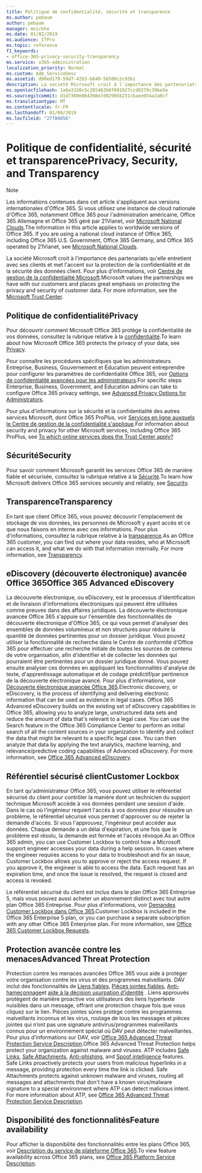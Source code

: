 ```yaml
---
title: Politique de confidentialité, sécurité et transparence
ms.author: pebaum
author: pebaum
manager: mnirkhe
ms.date: 01/02/2019
ms.audience: ITPro
ms.topic: reference
f1_keywords:
- office-365-privacy-security-transparency
ms.service: o365-administration
localization_priority: Normal
ms.custom: Adm_ServiceDesc
ms.assetid: d90ed179-59d7-42b3-b849-5b580c2c93b1
description: La société Microsoft croit à l'importance des partenariats qu'elle entretient avec ses clients et met l'accent sur la protection de la confidentialité et de la sécurité des données client. Pour plus d'informations, voir Centre de gestion de la confidentialité Microsoft.
ms.openlocfilehash: 1a6e3320c5c285462b0f891927ccd0279c39be9a
ms.sourcegitcommit: d1d7309e864398e7d029956231cbaee054a2a0cf
ms.translationtype: MT
ms.contentlocale: fr-FR
ms.lasthandoff: 01/09/2019
ms.locfileid: "27784856"
---
```

# <a name="privacy-security-and-transparency"></a><span data-ttu-id="af09a-104">Politique de confidentialité, sécurité et transparence</span><span class="sxs-lookup"><span data-stu-id="af09a-104">Privacy, Security, and Transparency</span></span>

> [!NOTE]
> <span data-ttu-id="af09a-p102">Les informations contenues dans cet article s'appliquent aux versions internationales d'Office 365. Si vous utilisez une instance de cloud nationale d'Office 365, notamment Office 365 pour l'administration américaine, Office 365 Allemagne et Office 365 géré par 21Vianet, voir [Microsoft National Clouds](https://go.microsoft.com/fwlink/?linkid=841582).</span><span class="sxs-lookup"><span data-stu-id="af09a-p102">The information in this article applies to worldwide versions of Office 365. If you are using a national cloud instance of Office 365, including Office 365 U.S. Government, Office 365 Germany, and Office 365 operated by 21Vianet, see [Microsoft National Clouds](https://go.microsoft.com/fwlink/?linkid=841582).</span></span> 
  
<span data-ttu-id="af09a-p103">La société Microsoft croit à l'importance des partenariats qu'elle entretient avec ses clients et met l'accent sur la protection de la confidentialité et de la sécurité des données client. Pour plus d'informations, voir [Centre de gestion de la confidentialité Microsoft](http://go.microsoft.com/fwlink/?LinkID=717951&amp;clcid=0x409).</span><span class="sxs-lookup"><span data-stu-id="af09a-p103">Microsoft values the partnerships we have with our customers and places great emphasis on protecting the privacy and security of customer data. For more information, see the [Microsoft Trust Center](http://go.microsoft.com/fwlink/?LinkID=717951&amp;clcid=0x409).</span></span>
  
## <a name="privacy"></a><span data-ttu-id="af09a-109">Politique de confidentialité</span><span class="sxs-lookup"><span data-stu-id="af09a-109">Privacy</span></span>

<span data-ttu-id="af09a-110">Pour découvrir comment Microsoft Office 365 protège la confidentialité de vos données, consultez la rubrique relative à la [confidentialité](http://go.microsoft.com/fwlink/?LinkID=717953&amp;clcid=0x409).</span><span class="sxs-lookup"><span data-stu-id="af09a-110">To learn about how Microsoft Office 365 protects the privacy of your data, see [Privacy](http://go.microsoft.com/fwlink/?LinkID=717953&amp;clcid=0x409).</span></span> 
  
<span data-ttu-id="af09a-111">Pour connaître les procédures spécifiques que les administrateurs Entreprise, Business, Gouvernement et Éducation peuvent entreprendre pour configurer les paramètres de confidentialité Office 365, voir [Options de confidentialité avancées pour les administrateurs](https://go.microsoft.com/fwlink/p/?LinkID=285202).</span><span class="sxs-lookup"><span data-stu-id="af09a-111">For specific steps Enterprise, Business, Government, and Education admins can take to configure Office 365 privacy settings, see [Advanced Privacy Options for Administrators](https://go.microsoft.com/fwlink/p/?LinkID=285202).</span></span>
  
<span data-ttu-id="af09a-112">Pour plus d'informations sur la sécurité et la confidentialité des autres services Microsoft, dont Office 365 ProPlus, voir [Services en ligne auxquels le Centre de gestion de la confidentialité s'applique](https://go.microsoft.com/fwlink/p/?LinkID=281962).</span><span class="sxs-lookup"><span data-stu-id="af09a-112">For information about security and privacy for other Microsoft services, including Office 365 ProPlus, see [To which online services does the Trust Center apply?](https://go.microsoft.com/fwlink/p/?LinkID=281962)</span></span>
  
## <a name="security"></a><span data-ttu-id="af09a-113">Sécurité</span><span class="sxs-lookup"><span data-stu-id="af09a-113">Security</span></span>

<span data-ttu-id="af09a-114">Pour savoir comment Microsoft garantit les services Office 365 de manière fiable et sécurisée, consultez la rubrique relative à la [Sécurité](http://go.microsoft.com/fwlink/?LinkID=717954&amp;clcid=0x409).</span><span class="sxs-lookup"><span data-stu-id="af09a-114">To learn how Microsoft delivers Office 365 services securely and reliably, see [Security](http://go.microsoft.com/fwlink/?LinkID=717954&amp;clcid=0x409).</span></span>
  
## <a name="transparency"></a><span data-ttu-id="af09a-115">Transparence</span><span class="sxs-lookup"><span data-stu-id="af09a-115">Transparency</span></span>

<span data-ttu-id="af09a-p104">En tant que client Office 365, vous pouvez découvrir l'emplacement de stockage de vos données, les personnes de Microsoft y ayant accès et ce que nous faisons en interne avec ces informations. Pour plus d'informations, consultez la rubrique relative à la [transparence](http://go.microsoft.com/fwlink/?LinkID=717955&amp;clcid=0x409).</span><span class="sxs-lookup"><span data-stu-id="af09a-p104">As an Office 365 customer, you can find out where your data resides, who at Microsoft can access it, and what we do with that information internally. For more information, see [Transparency](http://go.microsoft.com/fwlink/?LinkID=717955&amp;clcid=0x409).</span></span>
  
## <a name="office-365-advanced-ediscovery"></a><span data-ttu-id="af09a-118">eDiscovery (découverte électronique) avancée Office 365</span><span class="sxs-lookup"><span data-stu-id="af09a-118">Office 365 Advanced eDiscovery</span></span>

<span data-ttu-id="af09a-p105">La découverte électronique, ou eDiscovery, est le processus d'identification et de livraison d'informations électroniques qui peuvent être utilisées comme preuves dans des affaires juridiques. La découverte électronique avancée Office 365 s'appuie sur l'ensemble des fonctionnalités de découverte électronique d'Office 365, ce qui vous permet d'analyser des ensembles de données volumineux et non structurés pour réduire la quantité de données pertinentes pour un dossier juridique. Vous pouvez utiliser la fonctionnalité de recherche dans le Centre de conformité d'Office 365 pour effectuer une recherche initiale de toutes les sources de contenu de votre organisation, afin d'identifier et de collecter les données qui pourraient être pertinentes pour un dossier juridique donné. Vous pouvez ensuite analyser ces données en appliquant les fonctionnalités d'analyse de texte, d'apprentissage automatique et de codage prédictif/par pertinence de la découverte électronique avancé. Pour plus d'informations, voir [Découverte électronique avancée Office 365](http://go.microsoft.com/fwlink/?LinkID=717971&amp;clcid=0x409).</span><span class="sxs-lookup"><span data-stu-id="af09a-p105">Electronic discovery, or eDiscovery, is the process of identifying and delivering electronic information that can be used as evidence in legal cases. Office 365 Advanced eDiscovery builds on the existing set of eDiscovery capabilities in Office 365, allowing you to analyze large, unstructured data sets and reduce the amount of data that's relevant to a legal case. You can use the Search feature in the Office 365 Compliance Center to perform an initial search of all the content sources in your organization to identify and collect the data that might be relevant to a specific legal case. You can then analyze that data by applying the text analytics, machine learning, and relevance/predictive coding capabilities of Advanced eDiscovery. For more information, see [Office 365 Advanced eDiscovery](http://go.microsoft.com/fwlink/?LinkID=717971&amp;clcid=0x409).</span></span>
  
## <a name="customer-lockbox"></a><span data-ttu-id="af09a-124">Référentiel sécurisé client</span><span class="sxs-lookup"><span data-stu-id="af09a-124">Customer Lockbox</span></span>

<span data-ttu-id="af09a-p106">En tant qu'administrateur Office 365, vous pouvez utiliser le référentiel sécurisé du client pour contrôler la manière dont un technicien du support technique Microsoft accède à vos données pendant une session d'aide. Dans le cas où l'ingénieur requiert l'accès à vos données pour résoudre un problème, le référentiel sécurisé vous permet d'approuver ou de rejeter la demande d'accès. Si vous l'approuvez, l'ingénieur peut accéder aux données. Chaque demande a un délai d'expiration, et une fois que le problème est résolu, la demande est fermée et l'accès révoqué.</span><span class="sxs-lookup"><span data-stu-id="af09a-p106">As an Office 365 admin, you can use Customer Lockbox to control how a Microsoft support engineer accesses your data during a help session. In cases where the engineer requires access to your data to troubleshoot and fix an issue, Customer Lockbox allows you to approve or reject the access request. If you approve it, the engineer is able to access the data. Each request has an expiration time, and once the issue is resolved, the request is closed and access is revoked.</span></span>
  
<span data-ttu-id="af09a-p107">Le référentiel sécurisé du client est inclus dans le plan Office 365 Entreprise 5, mais vous pouvez aussi acheter un abonnement distinct avec tout autre plan Office 365 Entreprise. Pour plus d'informations, voir [Demandes Customer Lockbox dans Office 365](http://go.microsoft.com/fwlink/?LinkID=717969&amp;clcid=0x409).</span><span class="sxs-lookup"><span data-stu-id="af09a-p107">Customer Lockbox is included in the Office 365 Enterprise 5 plan, or you can purchase a separate subscription with any other Office 365 Enterprise plan. For more information, see [Office 365 Customer Lockbox Requests](http://go.microsoft.com/fwlink/?LinkID=717969&amp;clcid=0x409).</span></span>
  
## <a name="advanced-threat-protection"></a><span data-ttu-id="af09a-131">Protection avancée contre les menaces</span><span class="sxs-lookup"><span data-stu-id="af09a-131">Advanced Threat Protection</span></span>

<span data-ttu-id="af09a-p108">Protection contre les menaces avancées Office 365 vous aide à protéger votre organisation contre les virus et des programmes malveillants. DAV inclut des fonctionnalités de [Liens fiables](https://docs.microsoft.com/office365/securitycompliance/atp-safe-links), [Pièces jointes fiables](https://docs.microsoft.com/office365/securitycompliance/atp-safe-attachments), [Anti-hameçonnage](https://docs.microsoft.com/office365/securitycompliance/atp-anti-phishing)et [aide à la décision usurpation d’identité](https://docs.microsoft.com/office365/securitycompliance/learn-about-spoof-intelligence) . Liens approuvés protègent de manière proactive vos utilisateurs des liens hypertexte nuisibles dans un message, offrant une protection chaque fois que vous cliquez sur le lien. Pièces jointes sûres protège contre les programmes malveillants inconnus et les virus, routage de tous les messages et pièces jointes qui n’ont pas une signature antivirus/programmes malveillants connus pour un environnement spécial où DAV peut détecter malveillantes. Pour plus d’informations sur DAV, voir [Office 365 Advanced Threat Protection Service Description](../office-365-advanced-threat-protection-service-description.md).</span><span class="sxs-lookup"><span data-stu-id="af09a-p108">Office 365 Advanced Threat Protection helps protect your organization against malware and viruses. ATP includes [Safe Links](https://docs.microsoft.com/office365/securitycompliance/atp-safe-links), [Safe Attachments](https://docs.microsoft.com/office365/securitycompliance/atp-safe-attachments), [Anti-phishing](https://docs.microsoft.com/office365/securitycompliance/atp-anti-phishing), and [Spoof intelligence](https://docs.microsoft.com/office365/securitycompliance/learn-about-spoof-intelligence) features. Safe Links proactively protects your users from malicious hyperlinks in a message, providing protection every time the link is clicked. Safe Attachments protects against unknown malware and viruses, routing all messages and attachments that don't have a known virus/malware signature to a special environment where ATP can detect malicious intent. For more information about ATP, see [Office 365 Advanced Threat Protection Service Description](../office-365-advanced-threat-protection-service-description.md).</span></span>
  
## <a name="feature-availability"></a><span data-ttu-id="af09a-137">Disponibilité des fonctionnalités</span><span class="sxs-lookup"><span data-stu-id="af09a-137">Feature availability</span></span>

<span data-ttu-id="af09a-138">Pour afficher la disponibilité des fonctionnalités entre les plans Office 365, voir [Description du service de plateforme Office 365](https://technet.microsoft.com/en-us/library/office-365-platform-service-description.aspx).</span><span class="sxs-lookup"><span data-stu-id="af09a-138">To view feature availability across Office 365 plans, see [Office 365 Platform Service Description](https://technet.microsoft.com/en-us/library/office-365-platform-service-description.aspx).</span></span>
  

